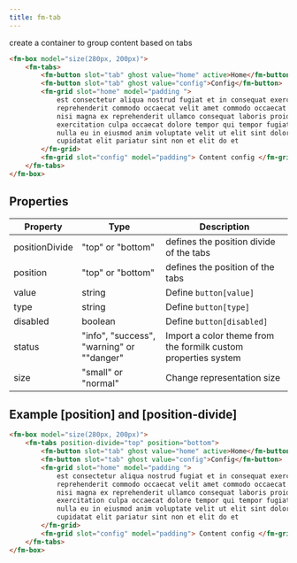 ```yaml
---
title: fm-tab
---
```


create a container to group content based on tabs

```html preview
<fm-box model="size(280px, 200px)">
    <fm-tabs>
        <fm-button slot="tab" ghost value="home" active>Home</fm-button>
        <fm-button slot="tab" ghost value="config">Config</fm-button>
        <fm-grid slot="home" model="padding ">
            est consectetur aliqua nostrud fugiat et in consequat exercitation
            reprehenderit commodo occaecat velit amet commodo occaecat ullamco
            nisi magna ex reprehenderit ullamco consequat laboris proident non
            exercitation culpa occaecat dolore tempor qui tempor fugiat pariatur
            nulla eu in eiusmod anim voluptate velit ut elit sint dolor
            cupidatat elit pariatur sint non et elit do et
        </fm-grid>
        <fm-grid slot="config" model="padding"> Content config </fm-grid>
    </fm-tabs>
</fm-box>
```

## Properties

| Property       | Type                                      | Description                                                    |
| -------------- | ----------------------------------------- | -------------------------------------------------------------- |
| positionDivide | "top" or "bottom"                         | defines the position divide of the tabs                        |
| position       | "top" or "bottom"                         | defines the position of the tabs                               |
| value          | string                                    | Define `button[value]`                                         |
| type           | string                                    | Define `button[type]`                                          |
| disabled       | boolean                                   | Define `button[disabled]`                                      |
| status         | "info", "success", "warning" or ""danger" | Import a color theme from the formilk custom properties system |
| size           | "small" or "normal"                       | Change representation size                                     |

## Example [position] and [position-divide]

```html preview
<fm-box model="size(280px, 200px)">
    <fm-tabs position-divide="top" position="bottom">
        <fm-button slot="tab" ghost value="home" active>Home</fm-button>
        <fm-button slot="tab" ghost value="config">Config</fm-button>
        <fm-grid slot="home" model="padding ">
            est consectetur aliqua nostrud fugiat et in consequat exercitation
            reprehenderit commodo occaecat velit amet commodo occaecat ullamco
            nisi magna ex reprehenderit ullamco consequat laboris proident non
            exercitation culpa occaecat dolore tempor qui tempor fugiat pariatur
            nulla eu in eiusmod anim voluptate velit ut elit sint dolor
            cupidatat elit pariatur sint non et elit do et
        </fm-grid>
        <fm-grid slot="config" model="padding"> Content config </fm-grid>
    </fm-tabs>
</fm-box>
```
